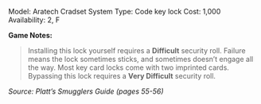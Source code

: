 Model: Aratech Cradset System
Type: Code key lock
Cost: 1,000
Availability: 2, F

**Game Notes:**
> Installing this lock yourself requires a **Difficult** security roll. Failure means the lock sometimes sticks, and sometimes doesn’t engage all the way. Most key card locks come with two imprinted cards. Bypassing this lock requires a **Very Difficult** security roll.

*Source: Platt’s Smugglers Guide (pages 55-56)*